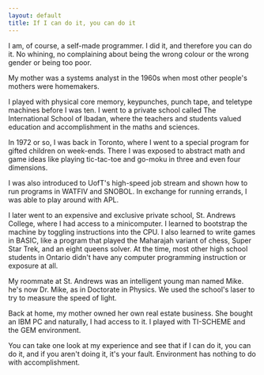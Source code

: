```yaml
---
layout: default
title: If I can do it, you can do it
---
```


I am, of course, a self-made programmer. I did it, and therefore you can do it. No whining, no complaining about being the wrong colour or the wrong gender or being too poor.

My mother was a systems analyst in the 1960s when most other people's mothers were homemakers.

I played with physical core memory, keypunches, punch tape, and teletype machines before I was ten. I went to a private school called The International School of Ibadan, where the teachers and students valued education and accomplishment in the maths and sciences.

In 1972 or so, I was back in Toronto, where I went to a special program for gifted children on week-ends. There I was exposed to abstract math and game ideas like playing tic-tac-toe and go-moku in three and even four dimensions.

I was also introduced to UofT's high-speed job stream and shown how to run programs in WATFIV and SNOBOL. In exchange for running errands, I was able to play around with APL.

I later went to an expensive and exclusive private school, St. Andrews College, where I had access to a minicomputer. I learned to bootstrap the machine by toggling instructions into the CPU. I also learned to write games in BASIC, like a program that played the Maharajah variant of chess, Super Star Trek, and an eight queens solver. At the time, most other high school students in Ontario didn't have any computer programming instruction or exposure at all.

My roommate at St. Andrews was an intelligent young man named Mike. he's now Dr. Mike, as in Doctorate in Physics. We used the school's laser to try to measure the speed of light.

Back at home, my mother owned her own real estate business. She bought an IBM PC and naturally, I had access to it. I played with TI-SCHEME and the GEM environment.

You can take one look at my experience and see that if I can do it, you can do it, and if you aren't doing it, it's your fault. Environment has nothing to do with accomplishment.